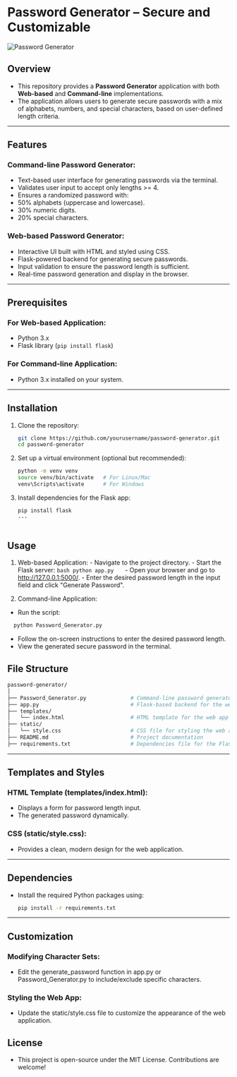 # Password Generator – Secure and Customizable  

![Password Generator](https://img.shields.io/badge/Password%20Generator-Python%20%7C%20Flask%20%7C%20Interactive-brightgreen)  

## Overview  

- This repository provides a **Password Generator** application with both **Web-based** and **Command-line** implementations.  
- The application allows users to generate secure passwords with a mix of alphabets, numbers, and special characters, based on user-defined length criteria.

---

## Features  

 ### Command-line Password Generator:  
  - Text-based user interface for generating passwords via the terminal.  
  - Validates user input to accept only lengths >= 4.  
  - Ensures a randomized password with:  
  - 50% alphabets (uppercase and lowercase).  
  - 30% numeric digits.  
  - 20% special characters.  

 ### Web-based Password Generator:  
 - Interactive UI built with HTML and styled using CSS.  
 - Flask-powered backend for generating secure passwords.  
 - Input validation to ensure the password length is sufficient.  
 - Real-time password generation and display in the browser.  

---

## Prerequisites  

  ### For Web-based Application:  
   - Python 3.x  
   - Flask library (`pip install flask`)

  ### For Command-line Application:  
   - Python 3.x installed on your system.

---

## Installation  

1. Clone the repository:  

   ```bash
   git clone https://github.com/yourusername/password-generator.git  
   cd password-generator
   
2. Set up a virtual environment (optional but recommended):

    ```bash
    python -m venv venv  
    source venv/bin/activate   # For Linux/Mac  
    venv\Scripts\activate      # For Windows  
 
3. Install dependencies for the Flask app:

   ```bash
   pip install flask
   ---
 
## Usage

  1. Web-based Application:
    - Navigate to the project directory.
    - Start the Flask server:
    ```bash
     python app.py  
    ``` 
    - Open your browser and go to http://127.0.0.1:5000/.
    - Enter the desired password length in the input field and click "Generate Password".

  2. Command-line Application:
   - Run the script:
   ```bash
     python Password_Generator.py 
   ```
   - Follow the on-screen instructions to enter the desired password length.
   - View the generated secure password in the terminal.

## File Structure
```bash
password-generator/  
│  
├── Password_Generator.py              # Command-line password generator script  
├── app.py                             # Flask-based backend for the web application  
├── templates/  
│   └── index.html                     # HTML template for the web app  
├── static/  
│   └── style.css                      # CSS file for styling the web app  
├── README.md                          # Project documentation  
├── requirements.txt                   # Dependencies file for the Flask app  
```

---
## Templates and Styles

  ### HTML Template (templates/index.html):
  - Displays a form for password length input.
  - The generated password dynamically.

  ### CSS (static/style.css):
  - Provides a clean, modern design for the web application.
---

## Dependencies

 - Install the required Python packages using:
    ```bash
    pip install -r requirements.txt  
    ```
---
## Customization

  ### Modifying Character Sets:

   - Edit the generate_password function in app.py or Password_Generator.py to include/exclude specific characters.

  ### Styling the Web App:

  - Update the static/style.css file to customize the appearance of the web application.

## License

   - This project is open-source under the MIT License. Contributions are welcome!
